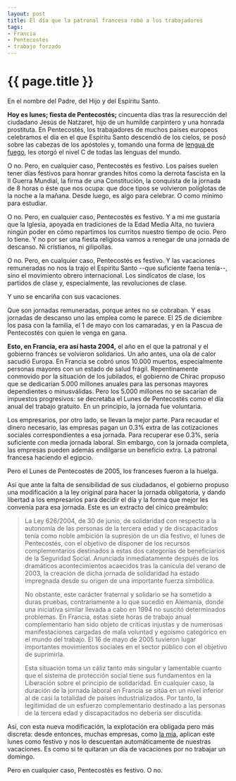 ```yaml
---
layout: post
title: El día que la patronal francesa robó a los trabajadores
tags:
- Francia
- Pentecostés
- trabajo forzado
---
```


{{ page.title }}
================

En el nombre del Padre, del Hijo y del Espíritu Santo.

**Hoy es lunes; fiesta de Pentecostés;** cincuenta días tras la resurección del ciudadano Jesús de Natzaret, hijo de un humilde carpintero y una honrada prostituta.  En Pentecostés, los trabajadores de muchos países europeos celebramos el día en el que Espíritu Santo descendió de los cielos, se posó sobre las cabezas de los apóstoles y, tomando una forma de [lengua de fuego](https://www.google.com/url?sa=i&rct=j&q=&esrc=s&source=images&cd=&cad=rja&docid=r-08zTvVoKsJXM&tbnid=4VhdaOb0FUhOjM:&ved=0CAUQjRw&url=http%3A%2F%2Fwww.todanoticia.com%2F41900%2Feligen-logo-rolling-stones-como%2F&ei=yAaZUZbHHYbTtAakkICQDg&bvm=bv.46751780,d.Yms&psig=AFQjCNGhnQ-_KW-P1XAFAJzjl0HmQPCcTw&ust=1369069638566143), les otorgó el nivel C de todas las lenguas del mundo.

O no. Pero, en cualquier caso, Pentecostés es festivo. Los países suelen tener días festivos para honrar grandes hitos como la derrota fascista en la II Guerra Mundial, la firma de una Constitución, la conquista de la jornada de 8 horas o éste que nos ocupa: que doce tipos se volvieron políglotas de la noche a la mañana. Desde luego, es algo para celebrar. O como mínimo para estudiar.

O no. Pero, en cualquier caso, Pentecostés es festivo. Y a mi me gustaría que la Iglesia, apoyada en tradiciones de la Edad Media Alta, no tuviera ningún poder en cómo repartimos los curritos nuestro tiempo de ocio. Pero lo tiene. Y no por ser una fiesta religiosa vamos a renegar de una jornada de descanso. Ni cristianos, ni gilipollas.

O no.  Pero, en cualquier caso, Pentecostés es festivo. Y las vacaciones remuneradas no nos la trajo el Espíritu Santo --que suficiente faena tenía--, sino el movimiento obrero internacional. Los sindicatos de clase, los partidos de clase y, especialmente, las revoluciones de clase.

Y uno se encariña con sus vacaciones.

Que son jornadas remuneradas, porque antes no se cobraban. Y esas jornadas de descanso uno las emplea como le parece. El 25 de diciembre los pasa con la familia, el 1 de mayo con los camaradas, y en la Pascua de Pentecostés con quien le venga en gana.

**Esto, en Francia, era así hasta 2004,** el año en el que la patronal y el gobierno francés se volvieron solidarios. Un año antes, una ola de calor sacudió Europa. En Francia se cobró unos 10.000 muertos, especialmente personas mayores con un estado de salud frágil. Repentinamente conmovido por la situación de los jubilados, el gobierno de Chirac propuso que se dedicarían 5.000 millones anuales para las personas mayores dependientes o minusválidas.  Pero los 5.000 millones no se sacarían de impuestos progresivos: se decretaba el Lunes de Pentecostés como el día anual del trabajo gratuito. En un principio, la jornada fue voluntaria.

Los empresarios, por otro lado, se llevan la mejor parte. Para recaudar el dinero necesario, las empresas pagan un 0.3% extra de las cotizaciones sociales correspondientes a esa jornada. Para recuperar ese 0.3%, sería suficiente con media jornada laboral. Sin embargo, con la jornada completa, las empresas pueden además endilgarse un beneficio extra. La patronal francesa haciendo el egipcio.

Pero el Lunes de Pentecostés de 2005, los franceses fueron a la huelga.

Así que ante la falta de sensibilidad de sus ciudadanos, el gobierno propuso una modificación a la ley original para hacer  la jornada obligatoria, y dando libertad a los empresarios para  decidir el día y la forma que mejor les convenía para esa jornada. Este es un extracto del cínico preámbulo:

> La Ley 626/2004, de 30 de junio, de solidaridad con respecto a la autonomía de las personas de la tercera edad y de discapacitados tenía como noble ambición la supresión de un día festivo, el lunes de Pentecostés, con el objetivo de disponer de los recursos complementarios destinados a estas dos categorías de beneficiarios de la Seguridad Social. Anunciada inmediatamente después de los dramáticos acontecimientos acaecidos tras la canícula del verano de 2003, la creación de dicha jornada de solidaridad ha estado impregnada desde su origen de una importante fuerza simbólica.
> 
> No obstante, este carácter fraternal y solidario se ha sometido a duras pruebas, contrariamente a lo que sucedió en Alemania, donde una iniciativa similar llevada a cabo en 1994 no suscitó determinados problemas. En Francia, estas siete horas de trabajo anual complementario han sido objeto de críticas injustas y de numerosas manifestaciones cargadas de mala voluntad y egoísmo categórico en el mundo del trabajo. El 16 de mayo de 2005 tuvieron lugar importantes movimientos sociales en el sector público con el objetivo de suprimirla.
> 
> Esta situación toma un cáliz tanto más singular y lamentable cuanto que el sistema de protección social tiene sus fundamentos en la Liberación sobre el principio de solidaridad. En cualquier caso, la duración de la jornada laboral en Francia se sitúa en un nivel inferior al de casi la totalidad de países industrializados. Por tanto, la legitimidad de un esfuerzo complementario destinado a las personas de la tercera edad y discapacitados no debería ser discutida.

Así, con esta nueva modificación, la explotación era obligada pero más discreta: desde entonces, muchas empresas, como [la mía](https://research.technicolor.com/rennes/), aplican este lunes como festivo y nos lo descuentan automáticamente de nuestras vacaciones. Es como si te quitaran un día de vacaciones por no trabajar un domingo.

Pero en cualquier caso, Pentecostés es festivo. O no.

